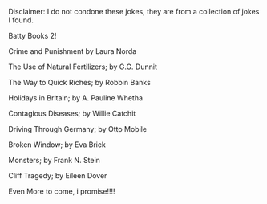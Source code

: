 Disclaimer: I do not condone these jokes, they are from a collection of jokes I found.

Batty Books 2!

Crime and Punishment by Laura Norda

The Use of Natural Fertilizers; by G.G. Dunnit

The Way to Quick Riches; by Robbin Banks

Holidays in Britain; by A. Pauline Whetha

Contagious Diseases; by Willie Catchit

Driving Through Germany; by Otto Mobile

Broken Window; by Eva Brick

Monsters; by Frank N. Stein

Cliff Tragedy; by Eileen Dover

Even More to come, i promise!!!!

